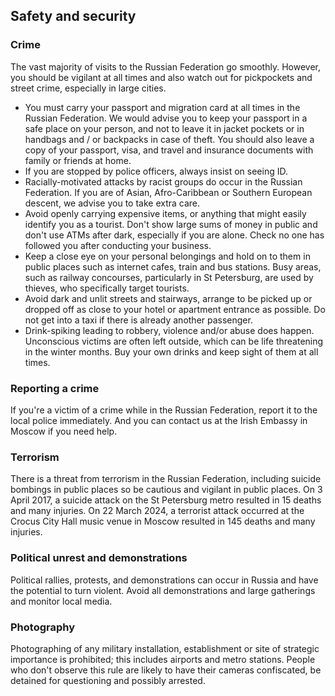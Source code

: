 ## Safety and security

### **Crime**

The vast majority of visits to the Russian Federation go smoothly. However, you should be vigilant at all times and also watch out for pickpockets and street crime, especially in large cities.

* You must carry your passport and migration card at all times in the Russian Federation. We would advise you to keep your passport in a safe place on your person, and not to leave it in jacket pockets or in handbags and / or backpacks in case of theft. You should also leave a copy of your passport, visa, and travel and insurance documents with family or friends at home.
* If you are stopped by police officers, always insist on seeing ID.
* Racially-motivated attacks by racist groups do occur in the Russian Federation. If you are of Asian, Afro-Caribbean or Southern European descent, we advise you to take extra care.
* Avoid openly carrying expensive items, or anything that might easily identify you as a tourist. Don't show large sums of money in public and don't use ATMs after dark, especially if you are alone. Check no one has followed you after conducting your business.
* Keep a close eye on your personal belongings and hold on to them in public places such as internet cafes, train and bus stations. Busy areas, such as railway concourses, particularly in St Petersburg, are used by thieves, who specifically target tourists.
* Avoid dark and unlit streets and stairways, arrange to be picked up or dropped off as close to your hotel or apartment entrance as possible. Do not get into a taxi if there is already another passenger.
* Drink-spiking leading to robbery, violence and/or abuse does happen. Unconscious victims are often left outside, which can be life threatening in the winter months. Buy your own drinks and keep sight of them at all times.

### **Reporting a crime**

If you're a victim of a crime while in the Russian Federation, report it to the local police immediately. And you can contact us at the Irish Embassy in Moscow if you need help.

### **Terrorism**

There is a threat from terrorism in the Russian Federation, including suicide bombings in public places so be cautious and vigilant in public places. On 3 April 2017, a suicide attack on the St Petersburg metro resulted in 15 deaths and many injuries. On 22 March 2024, a terrorist attack occurred at the Crocus City Hall music venue in Moscow resulted in 145 deaths and many injuries.

### **Political unrest and demonstrations**

Political rallies, protests, and demonstrations can occur in Russia and have the potential to turn violent. Avoid all demonstrations and large gatherings and monitor local media.

### **Photography**

Photographing of any military installation, establishment or site of strategic importance is prohibited; this includes airports and metro stations. People who don't observe this rule are likely to have their cameras confiscated, be detained for questioning and possibly arrested.